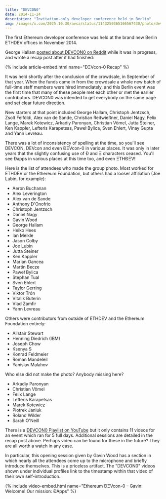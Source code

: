 ```yaml
---
title: "DEVCON0"
date: 2014-11-24
description: "Invitation-only developer conference held in Berlin"
img: /images/x.com/2025.10.30/avsa/status/1143250365166567430/photo/devcon0-group-photo.jpeg
---
```


The first Ethereum developer conference was held at the brand new Berlin ETHDEV offices in November 2014.

George Hallam [posted about DEVCON0 on Reddit](https://www.reddit.com/r/ethereum/comments/2nle7m/community_update_whats_going_on_devcon0/
) while it was in progress, and wrote a recap post after it had finished:

{% include article-embed.html
  name="ÐΞVcon-0 Recap"
%}

It was held shortly after the conclusion of the crowdsale, in September of that year.  When the funds came in from the crowdsale a whole new batch of full-time staff members were hired immediately, and this Berlin event was the first time that many of these people met each other or met the earlier contributors.  DEVCON0 was intended to get everybody on the same page and set clear future direction.

New starters at that point included George Hallam, Christoph Jentzsch, Zsolt Felföldi, Alex van de Sande, Christian Reitwießner, Daniel Nagy, Felix Lange, Marek Kotewicz, Arkadiy Paronyan, Christian Vömel, Jutta Steiner, Ken Kappler, Lefteris Karapetsas, Paweł Bylica, Sven Ehlert, Vinay Gupta and Yann Levreau.

There was a lot of inconsistency of spelling at the time, so you'll see DEVCON, DEVcon and even ÐΞVcon-0 in various places.  It was only in later years that the slightly confusing use of Ð and Ξ characters ceased.  You'll see Ðapps in various places at this time too, and even ΞTHÐΞV!

Here is the list of attendees who made the group photo.  Most worked for ETHDEV or the Ethereum Foundation, but others had a looser affiliation (Joe Lubin, for example):

- Aeron Buchanan
- Alex Leverington
- Alex van de Sande
- Anthony D'Onofrio
- Christoph Jentzsch
- Daniel Nagy
- Gavin Wood
- George Hallam
- Heiko Hees
- Ian Meikle
- Jason Colby
- Joe Lubin
- Jutta Steiner
- Ken Kappler
- Marian Oancea
- Martin Becze
- Paweł Bylica
- Stephan Tual
- Sven Ehlert
- Taylor Gerring
- Viktor Trón
- Vitalik Buterin
- Vlad Zamfir
- Yann Levreau

Others were contributors from outside of ETHDEV and the Ethereum Foundation entirely:

- Alistair Stewart
- Henning Diedrich (IBM)
- Joseph Chow
- Ksenya S
- Konrad Feldmeier
- Roman Mandeleil
- Yanislav Malahov

Who else did not make the photo?  Anybody missing here?

- Arkadiy Paronyan
- Christian Vömel
- Felix Lange
- Lefteris Karapetsas
- Marek Kotewicz
- Piotrek Janiuk
- Roland Wilder
- Sarah O'Neill

There is a [DEVCON0 Playlist on YouTube](https://www.youtube.com/playlist?list=PLJqWcTqh_zKEjpSej3ddtDOKPRGl_7MhS) but it only contains 11 videos for an event which ran for 5 full days.  Additional sessions are detailed in the recap post above.  Perhaps video can be found for these in the future?  They are all worth a watch in any case.

In particular, this opening session given by Gavin Wood has a section in which nearly all the attendees come up to the microphone and briefly introduce themselves.  This is a priceless artifact.  The "DEVCON0" videos shown under individual profiles link to the timestamp within that video of their own self-introduction.

{% include video-embed.html
  name="Ethereum ÐΞVcon-0 – Gavin: Welcome! Our mission: ÐApps"
%}